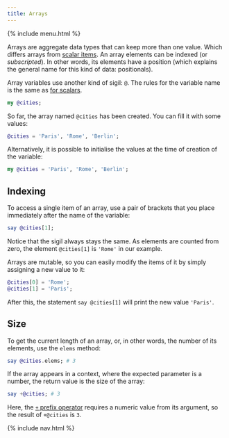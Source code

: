 ```yaml
---
title: Arrays
---
```


{% include menu.html %}

Arrays are aggregate data types that can keep more than one value. Which differs arrays from [scalar items](/raku-course/essentials/scalar-variables). An array elements can be indexed (or _subscripted_). In other words, its elements have a position (which explains the general name for this kind of data: positionals).

Array variables use another kind of sigil: `@`. The rules for the variable name is the same as [for scalars](/raku-course/essentials/scalar-variables/identifiers/).

```raku
my @cities;
```

So far, the array named `@cities` has been created. You can fill it with some values:

```raku
@cities = 'Paris', 'Rome', 'Berlin';
```

Alternatively, it is possible to initialise the values at the time of creation of the variable:

```raku
my @cities = 'Paris', 'Rome', 'Berlin';
```

## Indexing

To access a single item of an array, use a pair of brackets that you place immediately after the name of the variable:

```raku
say @cities[1];
```

Notice that the sigil always stays the same. As elements are counted from zero, the element `@cities[1]` is `'Rome'` in our example.

Arrays are mutable, so you can easily modify the items of it by simply assigning a new value to it:

```raku
@cities[0] = 'Rome';
@cities[1] = 'Paris';
```

After this, the statement `say @cities[1]` will print the new value `'Paris'`.

## Size

To get the current length of an array, or, in other words, the number of its elements, use the `elems` method:

```raku
say @cities.elems; # 3
```

If the array appears in a context, where the expected parameter is a number, the return value is the size of the array:

```raku
say +@cities; # 3
```

Here, the [`+` prefix operator](/raku-course/essentials/coercion/prefixes) requires a numeric value from its argument, so the result of `+@cities` is `3`.

{% include nav.html %}
